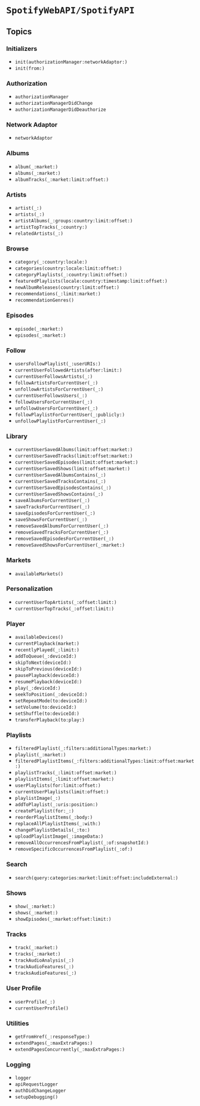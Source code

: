 # ``SpotifyWebAPI/SpotifyAPI``

## Topics

### Initializers

- ``init(authorizationManager:networkAdaptor:)``
- ``init(from:)``

### Authorization

- ``authorizationManager``
- ``authorizationManagerDidChange``
- ``authorizationManagerDidDeauthorize``

### Network Adaptor

- ``networkAdaptor``

### Albums

- ``album(_:market:)``
- ``albums(_:market:)``
- ``albumTracks(_:market:limit:offset:)``

### Artists

- ``artist(_:)``
- ``artists(_:)``
- ``artistAlbums(_:groups:country:limit:offset:)``
- ``artistTopTracks(_:country:)``
- ``relatedArtists(_:)``

### Browse

- ``category(_:country:locale:)``
- ``categories(country:locale:limit:offset:)``
- ``categoryPlaylists(_:country:limit:offset:)``
- ``featuredPlaylists(locale:country:timestamp:limit:offset:)``
- ``newAlbumReleases(country:limit:offset:)``
- ``recommendations(_:limit:market:)``
- ``recommendationGenres()``

### Episodes

- ``episode(_:market:)``
- ``episodes(_:market:)``

### Follow

- ``usersFollowPlaylist(_:userURIs:)``
- ``currentUserFollowedArtists(after:limit:)``
- ``currentUserFollowsArtists(_:)``
- ``followArtistsForCurrentUser(_:)``
- ``unfollowArtistsForCurrentUser(_:)``
- ``currentUserFollowsUsers(_:)``
- ``followUsersForCurrentUser(_:)``
- ``unfollowUsersForCurrentUser(_:)``
- ``followPlaylistForCurrentUser(_:publicly:)``
- ``unfollowPlaylistForCurrentUser(_:)``

### Library

- ``currentUserSavedAlbums(limit:offset:market:)``
- ``currentUserSavedTracks(limit:offset:market:)``
- ``currentUserSavedEpisodes(limit:offset:market:)``
- ``currentUserSavedShows(limit:offset:market:)``
- ``currentUserSavedAlbumsContains(_:)``
- ``currentUserSavedTracksContains(_:)``
- ``currentUserSavedEpisodesContains(_:)``
- ``currentUserSavedShowsContains(_:)``
- ``saveAlbumsForCurrentUser(_:)``
- ``saveTracksForCurrentUser(_:)``
- ``saveEpisodesForCurrentUser(_:)``
- ``saveShowsForCurrentUser(_:)``
- ``removeSavedAlbumsForCurrentUser(_:)``
- ``removeSavedTracksForCurrentUser(_:)``
- ``removeSavedEpisodesForCurrentUser(_:)``
- ``removeSavedShowsForCurrentUser(_:market:)``

### Markets

- ``availableMarkets()``

### Personalization

- ``currentUserTopArtists(_:offset:limit:)``
- ``currentUserTopTracks(_:offset:limit:)``

### Player

- ``availableDevices()``
- ``currentPlayback(market:)``
- ``recentlyPlayed(_:limit:)``
- ``addToQueue(_:deviceId:)``
- ``skipToNext(deviceId:)``
- ``skipToPrevious(deviceId:)``
- ``pausePlayback(deviceId:)``
- ``resumePlayback(deviceId:)``
- ``play(_:deviceId:)``
- ``seekToPosition(_:deviceId:)``
- ``setRepeatMode(to:deviceId:)``
- ``setVolume(to:deviceId:)``
- ``setShuffle(to:deviceId:)``
- ``transferPlayback(to:play:)``

### Playlists

- ``filteredPlaylist(_:filters:additionalTypes:market:)``
- ``playlist(_:market:)``
- ``filteredPlaylistItems(_:filters:additionalTypes:limit:offset:market:)``
- ``playlistTracks(_:limit:offset:market:)``
- ``playlistItems(_:limit:offset:market:)``
- ``userPlaylists(for:limit:offset:)``
- ``currentUserPlaylists(limit:offset:)``
- ``playlistImage(_:)``
- ``addToPlaylist(_:uris:position:)``
- ``createPlaylist(for:_:)``
- ``reorderPlaylistItems(_:body:)``
- ``replaceAllPlaylistItems(_:with:)``
- ``changePlaylistDetails(_:to:)``
- ``uploadPlaylistImage(_:imageData:)``
- ``removeAllOccurrencesFromPlaylist(_:of:snapshotId:)``
- ``removeSpecificOccurrencesFromPlaylist(_:of:)``

### Search

- ``search(query:categories:market:limit:offset:includeExternal:)``

### Shows

- ``show(_:market:)``
- ``shows(_:market:)``
- ``showEpisodes(_:market:offset:limit:)``

### Tracks

- ``track(_:market:)``
- ``tracks(_:market:)``
- ``trackAudioAnalysis(_:)``
- ``trackAudioFeatures(_:)``
- ``tracksAudioFeatures(_:)``

### User Profile

- ``userProfile(_:)``
- ``currentUserProfile()``

### Utilities

- ``getFromHref(_:responseType:)``
- ``extendPages(_:maxExtraPages:)``
- ``extendPagesConcurrently(_:maxExtraPages:)``

### Logging

- ``logger``
- ``apiRequestLogger``
- ``authDidChangeLogger``
- ``setupDebugging()``
